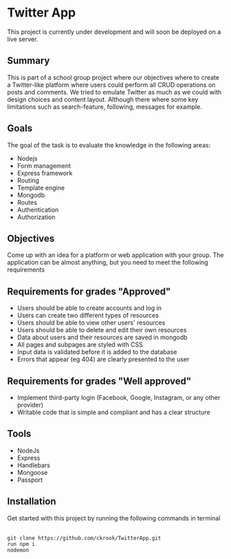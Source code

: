 # Twitter App

This project is currently under development and will soon be deployed on a live server.

## Summary
This is part of a school group project where our objectives where to create a Twitter-like platform where users could perform all CRUD operations on posts and comments. We tried to emulate Twitter as much as we could with design choices and content layout. Although there where some key limitations such as search-feature, following, messages for example.

## Goals
The goal of the task is to evaluate the knowledge in the following areas:

<ul>
  <li>Nodejs</li>
  <li>Form management</li>
  <li>Express framework</li>
  <li>Routing</li>
  <li>Template engine</li>
  <li>Mongodb</li>
  <li>Routes</li>
  <li>Authentication</li>
  <li>Authorization</li>
</ul>

## Objectives
Come up with an idea for a platform or web application with your group. The application can be almost anything, but you need to meet the following requirements

## Requirements for grades "Approved"
<ul>
  <li>Users should be able to create accounts and log in</li>
  <li>Users can create two different types of resources</li>
  <li>Users should be able to view other users' resources</li>
  <li>Users should be able to delete and edit their own resources</li>
  <li>Data about users and their resources are saved in mongodb</li>
  <li>All pages and subpages are styled with CSS</li>
  <li>Input data is validated before it is added to the database</li>
  <li>Errors that appear (eg 404) are clearly presented to the user</li>
</ul>

## Requirements for grades "Well approved"

<ul>
  <li>Implement third-party login (Facebook, Google, Instagram, or any other provider)</li>
  <li>Writable code that is simple and compliant and has a clear structure</li>
</ul>

## Tools

<ul>
  <li>NodeJs</li>
  <li>Express</li>
  <li>Handlebars</li>
  <li>Mongoose</li>
  <li>Passport</li>
</ul>

## Installation

<p>Get started with this project by running the following commands in terminal</p><br>
<code>git clone https://github.com/ckrook/TwitterApp.git</code><br>
<code>run npm i</code><br>
<code>nodemon</code>
